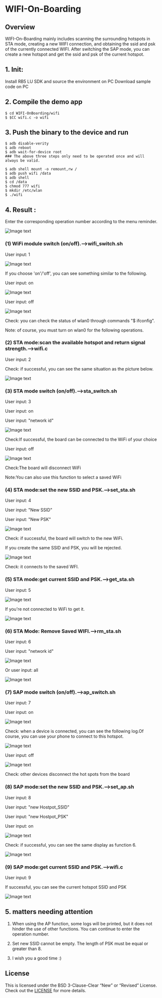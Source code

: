 # WIFI-On-Boarding
## Overview
WIFI-On-Boarding mainly includes scanning the surrounding hotspots in STA mode, creating a new WIFI connection, and obtaining the ssid and psk of the currently connected WIFI. After switching the SAP mode, you can create a new hotspot and get the ssid and psk of the current hotspot.

## 1. Init:
Install RB5 LU SDK and source the environment on PC
Download sample code on PC

## 2. Compile the demo app
```
$ cd WIFI-OnBoarding/wifi
$ $CC wifi.c -o wifi
```

## 3. Push the binary to the device and run
```
$ adb disable-verity
$ adb reboot
$ adb wait-for-device root
### The above three steps only need to be operated once and will always be valid.

$ adb shell mount -o remount,rw /
$ adb push wifi /data
$ adb shell
$ cd /data
$ chmod 777 wifi
$ mkdir /etc/wlan
$ ./wifi
```

## 4. Result :
Enter the corresponding operation number according to the menu reminder.

![Image text](image/new_menu.png)

### (1) WiFi module switch (on/off).-->wifi_switch.sh
User input: 1

![Image text](image/input_1.png)

If you choose 'on'/'off', you can see something similar to the following.

User input: on

![Image text](image/wifi_on.png)

User input: off

![Image text](image/wifi_off.png)

Check: you can check the status of wlan0 through commands "$ ifconfig".

Note: of course, you must turn on wlan0 for the following operations.

### (2) STA mode:scan the available hotspot and return signal strength.-->wifi.c
User input: 2

Check: if successful, you can see the same situation as the picture below.

![Image text](image/new_scan.png)

### (3) STA mode switch (on/off).-->sta_switch.sh
User input: 3

User input: on

User input: "network id"

![Image text](image/sta_on.png)

Check:If successful, the board can be connected to the WiFi of your choice

User input: off

![Image text](image/sta_off.png)

Check:The board will disconnect WiFi

Note:You can also use this function to select a saved WiFi

### (4) STA mode:set the new SSID and PSK.-->set_sta.sh
User input: 4

User input: "New SSID"

User input: "New PSK"

![Image text](image/new_set_sta.png)

Check: if successful, the board will switch to the new WiFi.

If you create the same SSID and PSK, you will be rejected.

![Image text](image/set_same_sta.png)

Check: it connects to the saved WFI.

### (5) STA mode:get current SSID and PSK.-->get_sta.sh
User input: 5

![Image text](image/new_get_sta.png)

If you're not connected to WiFi to get it.

![Image text](image/fail_get_sta.png)

### (6) STA Mode: Remove Saved WIFI.-->rm_sta.sh
User input: 6

User input: "network id"

![Image text](image/rm_save_sta.png)

Or user input: all

![Image text](image/rm_all_sta.png)

### (7) SAP mode switch (on/off).-->ap_switch.sh
User input: 7

User input: on

![Image text](image/ap_on.png)

Check: when a device is connected, you can see the following log.Of course, you can use your phone to connect to this hotspot.

![Image text](image/ap_connect.png)

User input: off

![Image text](image/ap_off.png)

Check: other devices disconnect the hot spots from the board

### (8) SAP mode:set the new SSID and PSK.-->set_ap.sh
User input: 8

User input: "new Hostpot_SSID"

User input: "new Hostpot_PSK"

User input: on

![Image text](image/new_set_ap.png)

Check: if successful, you can see the same display as function 6.

![Image text](image/ap_on.png)

### (9) SAP mode:get current SSID and PSK.-->wifi.c
User input: 9

If successful, you can see the current hotspot SSID and PSK

![Image text](image/new_get_ap.png)

## 5. matters needing attention

1. When using the AP function, some logs will be printed, but it does not hinder the use of other functions. You can continue to enter the operation number.

2. Set new SSID cannot be empty. The length of PSK must be equal or greater than 8.

3. I wish you a good time :)

## License
This is licensed under the BSD 3-Clause-Clear “New” or “Revised” License. Check out the [LICENSE](LICENSE) for more details.
